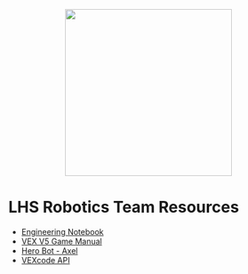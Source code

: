 <div style="text-align:center"><img src="https://github.com/user-attachments/assets/e717af9d-d503-47d5-9b40-22d34f7b9221" width="300" /></div>

# LHS Robotics Team Resources

- [Engineering Notebook](https://github.com/stcline/LHS_Robotics_Team/tree/main/Engineering_Notebook)
- [VEX V5 Game Manual](https://v5rc-kb.recf.org/hc/en-us/categories/23182894404119-2024-2025-High-Stakes-Game-Manual)
- [Hero Bot - Axel](https://kb.vex.com/hc/en-us/articles/28421674310420-An-Introduction-to-Axel-The-2024-2025-V5RC-Hero-Bot)
- [VEXcode API](https://api.vex.com/v5/home/)
